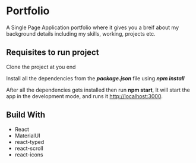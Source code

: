 # Portfolio

A Single Page Application portfolio where it gives you a breif about my background details including my skills, working, projects etc.

## Requisites to run project

Clone the project at you end

Install all the dependencies from the ***package.json*** file using ***npm install***

After all the dependencies gets installed then run **npm start**, It will start the app in the development mode, and runs it [http://localhost:3000](http://localhost:3000).

## Build With
* React
* MaterialUI
* react-typed
* react-scroll
* react-icons
